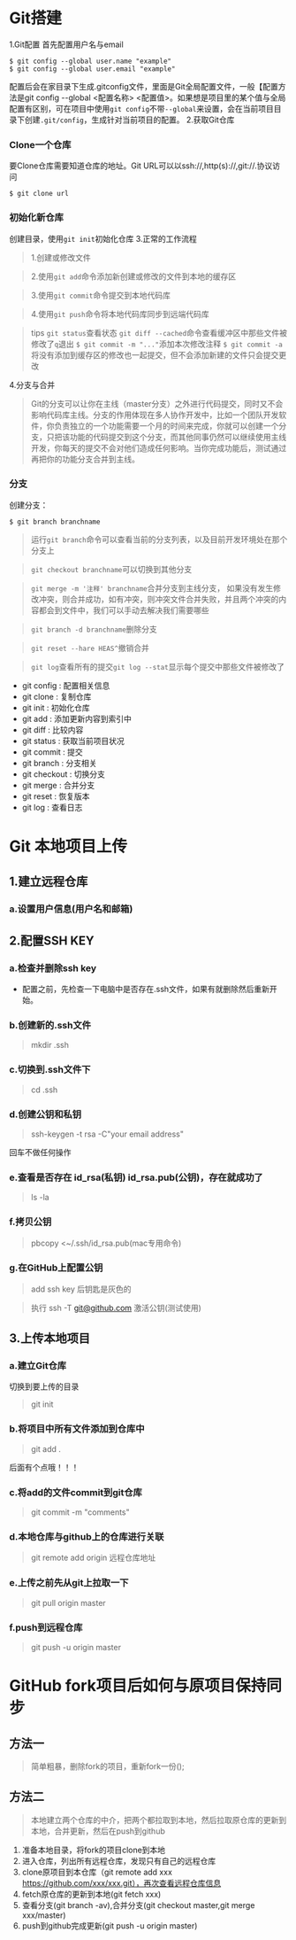 # Git搭建
1.Git配置
首先配置用户名与email

	$ git config --global user.name "example"
	$ git config --global user.email "example"

配置后会在家目录下生成.gitconfig文件，里面是Git全局配置文件，一般【配置方法是git config --global <配置名称> <配置值>。如果想是项目里的某个值与全局配置有区别，可在项目中使用`git config`不带`--global`来设置，会在当前项目目录下创建`.git/config`，生成针对当前项目的配置。
2.获取Git仓库
### Clone一个仓库
要Clone仓库需要知道仓库的地址。Git URL可以以ssh://,http(s)://,git://.协议访问

	$ git clone url

### 初始化新仓库
创建目录，使用`git init`初始化仓库
3.正常的工作流程
>1.创建或修改文件

>2.使用`git add`命令添加新创建或修改的文件到本地的缓存区

>3.使用`git commit`命令提交到本地代码库

>4.使用`git push`命令将本地代码库同步到远端代码库

>tips `git status`查看状态 `git diff --cached`命令查看缓冲区中那些文件被修改了`q`退出
>`$ git commit -m "..."`添加本次修改注释 `$ git commit -a`将没有添加到缓存区的修改也一起提交，但不会添加新建的文件只会提交更改

4.分支与合并

>Git的分支可以让你在主线（master分支）之外进行代码提交，同时又不会影响代码库主线。分支的作用体现在多人协作开发中，比如一个团队开发软件，你负责独立的一个功能需要一个月的时间来完成，你就可以创建一个分支，只把该功能的代码提交到这个分支，而其他同事仍然可以继续使用主线开发，你每天的提交不会对他们造成任何影响。当你完成功能后，测试通过再把你的功能分支合并到主线。

### 分支

创建分支：

	$ git branch branchname

>运行`git branch`命令可以查看当前的分支列表，以及目前开发环境处在那个分支上

>`git checkout branchname`可以切换到其他分支

>`git merge -m '注释' branchname`合并分支到主线分支， 如果没有发生修改冲突，则合并成功，如有冲突，则冲突文件合并失败，并且两个冲突的内容都会到文件中，我们可以手动去解决我们需要哪些

>`git branch -d branchname`删除分支

>`git reset --hare HEAS^`撤销合并

>`git log`查看所有的提交`git log --stat`显示每个提交中那些文件被修改了

- git config : 配置相关信息
- git clone : 复制仓库
- git init : 初始化仓库
- git add : 添加更新内容到索引中
- git diff : 比较内容
- git status : 获取当前项目状况
- git commit : 提交
- git branch : 分支相关
- git checkout : 切换分支
- git merge : 合并分支
- git reset : 恢复版本
- git log : 查看日志

# Git 本地项目上传
## 1.建立远程仓库
### a.设置用户信息(用户名和邮箱)
## 2.配置SSH KEY
### a.检查并删除ssh key
- 配置之前，先检查一下电脑中是否存在.ssh文件，如果有就删除然后重新开始。
### b.创建新的.ssh文件
>mkdir .ssh

### c.切换到.ssh文件下
>cd .ssh

### d.创建公钥和私钥
>ssh-keygen -t rsa -C"your email address"

回车不做任何操作
### e.查看是否存在 id_rsa(私钥) id_rsa.pub(公钥)，存在就成功了
>ls -la

### f.拷贝公钥
>pbcopy <~/.ssh/id_rsa.pub(mac专用命令)

### g.在GitHub上配置公钥
>add ssh key 后钥匙是灰色的

>执行 ssh -T git@github.com 激活公钥(测试使用)

## 3.上传本地项目
### a.建立Git仓库
切换到要上传的目录
>git init

### b.将项目中所有文件添加到仓库中
> git add .

后面有个点哦！！！
### c.将add的文件commit到git仓库
>git commit -m "comments"

### d.本地仓库与github上的仓库进行关联
>git remote add origin 远程仓库地址

### e.上传之前先从git上拉取一下
>git pull origin master

### f.push到远程仓库
>git push -u origin master

# GitHub fork项目后如何与原项目保持同步
## 方法一
>简单粗暴，删除fork的项目，重新fork一份();

## 方法二
>本地建立两个仓库的中介，把两个都拉取到本地，然后拉取原仓库的更新到本地，合并更新，然后在push到github

1. 准备本地目录，将fork的项目clone到本地
2. 进入仓库，列出所有远程仓库，发现只有自己的远程仓库
3. clone原项目到本仓库（git remote add xxx https://github.com/xxx/xxx.git），再次查看远程仓库信息
4. fetch原仓库的更新到本地(git fetch xxx)
5. 查看分支(git branch -av),合并分支(git checkout master,git merge xxx/master)
6. push到github完成更新(git push -u origin master)
